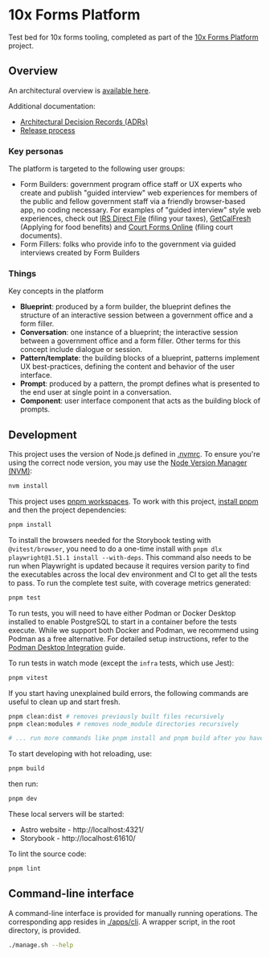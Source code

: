 # 10x Forms Platform

Test bed for 10x forms tooling, completed as part of the [10x Forms Platform](https://github.com/orgs/GSA-TTS/projects/38?pane=issue&itemId=58755590&issue=GSA-TTS%7C10x-projects%7C29) project.

## Overview

An architectural overview is [available here](documents/architecture.md).

Additional documentation:

- [Architectural Decision Records (ADRs)](./documents/adr/)
- [Release process](./documents/release-process.md)

### Key personas

The platform is targeted to the following user groups:

- Form Builders: government program office staff or UX experts who create and publish "guided interview" web experiences for members of the public and fellow government staff via a friendly browser-based app, no coding necessary. For examples of "guided interview" style web experiences, check out [IRS Direct File](https://coforma.io/case-studies/irs-direct-file#results) (filing your taxes), [GetCalFresh](https://codeforamerica.org/news/overcoming-barriers-setting-expectations-for-calfresh-eligibility/) (Applying for food benefits) and [Court Forms Online](https://courtformsonline.org/) (filing court documents).
- Form Fillers: folks who provide info to the government via guided interviews created by Form Builders

### Things

Key concepts in the platform

- **Blueprint**: produced by a form builder, the blueprint defines the structure of an interactive session between a government office and a form filler.
- **Conversation**: one instance of a blueprint; the interactive session between a government office and a form filler. Other terms for this concept include dialogue or session.
- **Pattern/template**: the building blocks of a blueprint, patterns implement UX best-practices, defining the content and behavior of the user interface.
- **Prompt**: produced by a pattern, the prompt defines what is presented to the end user at single point in a conversation.
- **Component**: user interface component that acts as the building block of prompts.

## Development

This project uses the version of Node.js defined in [.nvmrc](./nvmrc). To ensure you're using the correct node version, you may use the [Node Version Manager (NVM)](https://github.com/nvm-sh/nvm):

```bash
nvm install
```

This project uses [pnpm workspaces](https://pnpm.io/workspaces). To work with this project, [install pnpm](https://pnpm.io/installation) and then the project dependencies:

```bash
pnpm install
```

To install the browsers needed for the Storybook testing with `@vitest/browser`, you need to do a one-time install with `pnpm dlx playwright@1.51.1 install --with-deps`. This command also needs to be run when Playwright is updated because it requires version parity to find the executables across the local dev environment and CI to get all the tests to pass. To run the complete test suite, with coverage metrics generated:

```bash
pnpm test
```

To run tests, you will need to have either Podman or Docker Desktop installed to enable PostgreSQL to start in a container before the tests execute. While we support both Docker and Podman, we recommend using Podman as a free alternative. For detailed setup instructions, refer to the [Podman Desktop Integration](./documents/podman-integration.md) guide.

To run tests in watch mode (except the `infra` tests, which use Jest):

```bash
pnpm vitest
```

If you start having unexplained build errors, the following commands are useful to clean up and start fresh.

```bash
pnpm clean:dist # removes previously built files recursively
pnpm clean:modules # removes node_module directories recursively

# ... run more commands like pnpm install and pnpm build after you have run these
```

To start developing with hot reloading, use:

```bash
pnpm build
```

then run:

```bash
pnpm dev
```

These local servers will be started:

- Astro website - http://localhost:4321/
- Storybook - http://localhost:61610/

To lint the source code:

```bash
pnpm lint
```

## Command-line interface

A command-line interface is provided for manually running operations. The corresponding app resides in [./apps/cli](./apps/cli). A wrapper script, in the root directory, is provided.

```bash
./manage.sh --help
```
